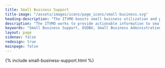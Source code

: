 ```yaml
---
title: Small Business Support
title-image: "/assets/images/icons/page_icons/small-business.svg"
heading-description: "The ITVMO boosts small business utilization and participation in the Federal IT marketplace by promoting best practices to improve small businesses access to government contracting and agency identification of where to use small businesses to achieve their mission goals."
description: "The ITVMO works to provide actionable information to small businesses, contract vehicles, and agencies on how small businesses can meet the sophisticated and emerging information technology needs of the federal government. The ITVMO provides actionable information via speakers, web content, data analysis and white papers to inform small businesses, agencies, and policy makers. We do this by: Engaging with industry groups to develop sharable content to support successful acquisition opportunities for small businesses. Supporting and working with agencies to solve common challenges and identify opportunities for small business acquisitions. Developing data analysis relevant to policy makers supporting market equity and small business needs."
keywords: "Small Business Support, OSDBU, Small Business Administration (SBA), Minority Business Development Agency (MBDA), Small Business Innovation Research Program (SBIR), Agency for International Development (USAID), web content, data analysis, white papers"
layout: page
sidenav: false
redesign: true
mainpage: false
---
```

{% include small-business-support.html %}
